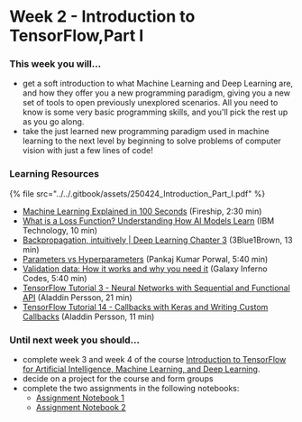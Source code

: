 # Week 2 - Introduction to TensorFlow,Part I

### This week you will...

* get a soft introduction to what Machine Learning and Deep Learning are, and how they offer you a new programming paradigm, giving you a new set of tools to open previously unexplored scenarios. All you need to know is some very basic programming skills, and you'll pick the rest up as you go along.
* take the just learned new programming paradigm used in machine learning to the next level by beginning to solve problems of computer vision with just a few lines of code!

### Learning Resources

{% file src="../../.gitbook/assets/250424_Introduction_Part_I.pdf" %}

* [Machine Learning Explained in 100 Seconds](https://www.youtube.com/watch?v=PeMlggyqz0Y) (Fireship, 2:30 min)
* [What is a Loss Function? Understanding How AI Models Learn](https://www.youtube.com/watch?v=v_ueBW_5dLg) (IBM Technology, 10 min)
* [Backpropagation, intuitively | Deep Learning Chapter 3](https://www.youtube.com/watch?v=Ilg3gGewQ5U\&list=PLZHQObOWTQDNU6R1_67000Dx_ZCJB-3pi\&index=4) (3Blue1Brown, 13 min)
* [Parameters vs Hyperparameters](https://www.youtube.com/watch?v=32tNAhQ8x7M) (Pankaj Kumar Porwal, 5:40 min)
* [Validation data: How it works and why you need it](https://www.youtube.com/watch?v=NPWlj9G1Si8) (Galaxy Inferno Codes, 5:40 min)
* [TensorFlow Tutorial 3 - Neural Networks with Sequential and Functional API](https://www.youtube.com/watch?v=pAhPiF3yiXI\&list=PLhhyoLH6IjfxVOdVC1P1L5z5azs0XjMsb\&index=4) (Aladdin Persson, 21 min)
* [TensorFlow Tutorial 14 - Callbacks with Keras and Writing Custom Callbacks](https://www.youtube.com/watch?v=WUzLJZCKNu4) (Aladdin Persson, 11 min)

### Until next week you should...

* complete week 3 and week 4 of the course [Introduction to TensorFlow for Artificial Intelligence, Machine Learning, and Deep Learning](https://www.coursera.org/learn/introduction-tensorflow/).
* decide on a project for the course and form groups
* complete the two assignments in the following notebooks:
  * [Assignment Notebook 1](https://colab.research.google.com/github/opencampus-sh/course-material/blob/main/machine-learning-with-tensorflow/week-02/Week2_Notebook1_Cats_and_Dogs.ipynb)
  * [Assignment Notebook 2](https://colab.research.google.com/github/opencampus-sh/course-material/blob/main/machine-learning-with-tensorflow/week-02/Week2_Notebook2_CIFAR-10.ipynb)

